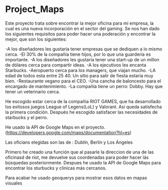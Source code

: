 # Project_Maps

Este proyecto trata sobre encontrar la mejor oficina para mi empresa, la cual es una nueva incorporación en el sector del gaming.
Se nos han dado los siguientes requisitos para poder hacer una poderación y encontrar la mejor, que son los siguientes:

-A los diseñadores les gustaría tener empresas que se dediquen a lo mismo cerca.
-El 30% de la compañía tiene hijos, por lo que una guardería es importante.
-A los diseñadores les gustaría tener una start-up de un millon de dólares cerca para compartir ideas.
-A los ejecutivos les encanta Starbucks.
-Aeropuerto cerca para los managers, que viajan mucho.
-LA edad de todos esta entre 25 40. Un sitio para salir de fiesta estaría muy bien.
-Restaurante vegano para el CEO.
-Una cancha de baloncesto para el encargado de mantenimiento.
-La compañía tiene un perro: Dobby. Hay que tener un veterinario cerca.

He escogido estar cerca de la compañía RIOT GAMES, que ha desarrollado los exitosos juegos League of Legens(LoL) y Valorant. Así queda satisfecha la primera condición.
Después he escogido satisfacer las necesidades de starbucks y el perro.

He usado la API de Google Maps en el proyecto. (https://developers.google.com/maps/documentation?hl=es)

Las oficians elegidas son las de : Dublín, Berlín y Los Ángeles

Primero he creado una función que al pasarle la direccion de una de las oficinasd de riot, me devuelve sus coordenadas para poder hacer lás búsquedas posteriormente.
Despues he usado la API de Google Maps para encontrar los sturbucks y clínicas más cercanos.

Para acabar he usado geoquerys para mostrar esos datos en mapas visuales
